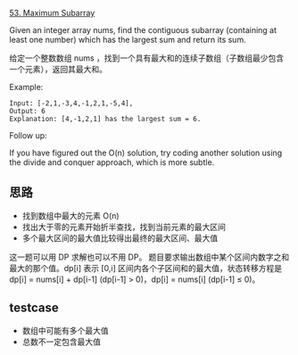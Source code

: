 [53. Maximum Subarray](https://leetcode.com/problems/maximum-subarray/)

Given an integer array nums, find the contiguous subarray (containing at least one number) which has the largest sum and return its sum.

给定一个整数数组 nums ，找到一个具有最大和的连续子数组（子数组最少包含一个元素），返回其最大和。


Example:

```
Input: [-2,1,-3,4,-1,2,1,-5,4],
Output: 6
Explanation: [4,-1,2,1] has the largest sum = 6.
```

Follow up:

If you have figured out the O(n) solution, try coding another solution using the divide and conquer approach, which is more subtle.


## 思路
- 找到数组中最大的元素 O(n)
- 找出大于零的元素开始折半查找，找到当前元素的最大区间
- 多个最大区间的最大值比较得出最终的最大区间、最大值

这一题可以用 DP 求解也可以不用 DP。
题目要求输出数组中某个区间内数字之和最大的那个值。dp[i] 表示 [0,i] 区间内各个子区间和的最大值，状态转移方程是 dp[i] = nums[i] + dp[i-1] (dp[i-1] > 0)，dp[i] = nums[i] (dp[i-1] ≤ 0)。

## testcase
- 数组中可能有多个最大值
- 总数不一定包含最大值
